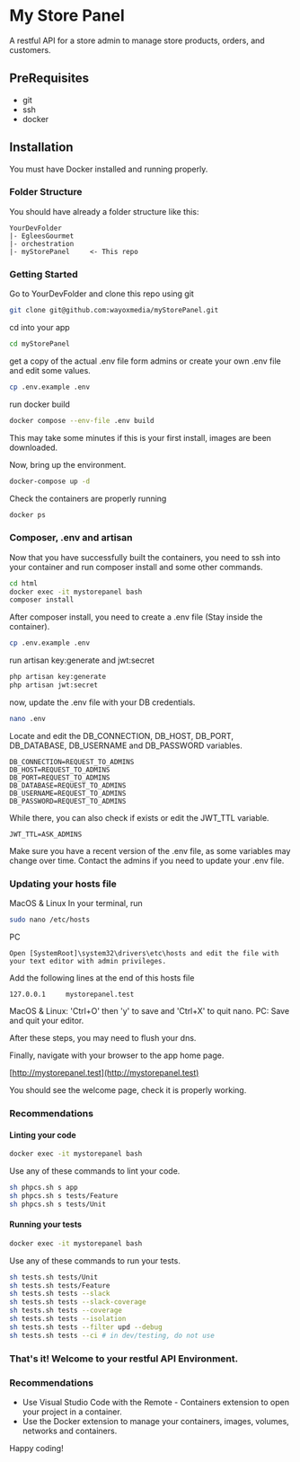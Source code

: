 # My Store Panel
A restful API for a store admin to manage store products, orders, and customers.

## PreRequisites

* git
* ssh
* docker

## Installation

You must have Docker installed and running properly.

### Folder Structure

You should have already a folder structure like this:

    YourDevFolder
    |- EgleesGourmet
    |- orchestration
    |- myStorePanel     <- This repo

### Getting Started

Go to YourDevFolder and clone this repo using git

```sh
git clone git@github.com:wayoxmedia/myStorePanel.git
```
cd into your app

```sh
cd myStorePanel
```

get a copy of the actual .env file form admins or create your own .env file and edit some values.
```sh
cp .env.example .env
```

run docker build

```sh
docker compose --env-file .env build
```

This may take some minutes if this is your first install, images are been downloaded.

Now, bring up the environment.

```sh
docker-compose up -d
```

Check the containers are properly running

```sh
docker ps
```

### Composer, .env and artisan

Now that you have successfully built the containers, you need to ssh into your container and run composer install and some other commands.

```sh
cd html
docker exec -it mystorepanel bash
composer install
```
After composer install, you need to create a .env file (Stay inside the container).

```sh
cp .env.example .env
```

run artisan key:generate and jwt:secret

```sh
php artisan key:generate
php artisan jwt:secret
```

now, update the .env file with your DB credentials.

```sh
nano .env
```
Locate and edit the DB_CONNECTION, DB_HOST, DB_PORT, DB_DATABASE, DB_USERNAME and DB_PASSWORD variables.

```text
DB_CONNECTION=REQUEST_TO_ADMINS
DB_HOST=REQUEST_TO_ADMINS
DB_PORT=REQUEST_TO_ADMINS
DB_DATABASE=REQUEST_TO_ADMINS
DB_USERNAME=REQUEST_TO_ADMINS
DB_PASSWORD=REQUEST_TO_ADMINS
```

While there, you can also check if exists or edit the JWT_TTL variable.

```text
JWT_TTL=ASK_ADMINS
```
Make sure you have a recent version of the .env file, as some variables may change over time. Contact the admins if you need to update your .env file.

### Updating your hosts file
MacOS & Linux
In your terminal, run
```sh
sudo nano /etc/hosts
```
PC
```
Open [SystemRoot]\system32\drivers\etc\hosts and edit the file with your text editor with admin privileges.
```
Add the following lines at the end of this hosts file
```
127.0.0.1     mystorepanel.test
```
MacOS & Linux: 'Ctrl+O' then 'y' to save and 'Ctrl+X' to quit nano.
PC: Save and quit your editor.

After these steps, you may need to flush your dns.

Finally, navigate with your browser to the app home page.

[http://mystorepanel.test](http://mystorepanel.test)

You should see the welcome page, check it is properly working.


### Recommendations
#### Linting your code
```sh
docker exec -it mystorepanel bash
```
Use any of these commands to lint your code.
```sh
sh phpcs.sh s app
sh phpcs.sh s tests/Feature
sh phpcs.sh s tests/Unit
```
#### Running your tests
```sh
docker exec -it mystorepanel bash
```
Use any of these commands to run your tests.
```sh
sh tests.sh tests/Unit
sh tests.sh tests/Feature
sh tests.sh tests --slack
sh tests.sh tests --slack-coverage
sh tests.sh tests --coverage
sh tests.sh tests --isolation
sh tests.sh tests --filter upd --debug
sh tests.sh tests --ci # in dev/testing, do not use
```

### That's it! Welcome to your restful API Environment.

### Recommendations

* Use Visual Studio Code with the Remote - Containers extension to open your project in a container.
* Use the Docker extension to manage your containers, images, volumes, networks and containers.

Happy coding!

